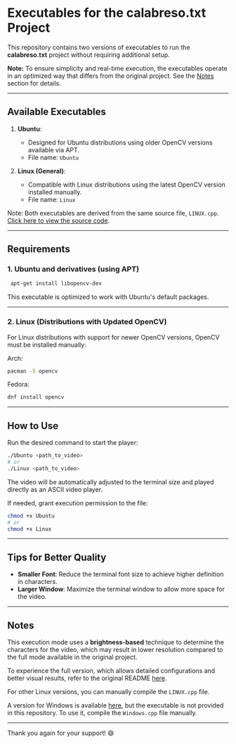 # Executables for the calabreso.txt Project  

This repository contains two versions of executables to run the **calabreso.txt** project without requiring additional setup.

**Note:** To ensure simplicity and real-time execution, the executables operate in an optimized way that differs from the original project. See the [Notes](#notes) section for details. 

---

## Available Executables  

1. **Ubuntu**:  
   - Designed for Ubuntu distributions using older OpenCV versions available via APT.  
   - File name: `Ubuntu`  

2. **Linux (General)**:  
   - Compatible with Linux distributions using the latest OpenCV version installed manually.  
   - File name: `Linux`

Note: Both executables are derived from the same source file, `LINUX.cpp`. [Click here to view the source code](LINUX.cpp).

---

## Requirements  

### 1. **Ubuntu and derivatives (using APT)**  

   ```bash
    apt-get install libopencv-dev
   ```

   This executable is optimized to work with Ubuntu's default packages.  

---

### 2. **Linux (Distributions with Updated OpenCV)**  
   For Linux distributions with support for newer OpenCV versions, OpenCV must be installed manually:

Arch:  

```bash
pacman -S opencv
```


Fedora:

```bash
dnf install opencv
```
---

## How to Use  

Run the desired command to start the player:  

   ```bash
   ./Ubuntu <path_to_video>
   # or
   ./Linux <path_to_video>
   ```

The video will be automatically adjusted to the terminal size and played directly as an ASCII video player.  

If needed, grant execution permission to the file:  

   ```bash
   chmod +x Ubuntu
   # or
   chmod +x Linux
   ```


---

## Tips for Better Quality  

- **Smaller Font**: Reduce the terminal font size to achieve higher definition in characters.  
- **Larger Window**: Maximize the terminal window to allow more space for the video.  

---

## Notes  

This execution mode uses a **brightness-based** technique to determine the characters for the video, which may result in lower resolution compared to the full mode available in the original project.  

To experience the full version, which allows detailed configurations and better visual results, refer to the original README [here](../README.md).

For other Linux versions, you can manually compile the `LINUX.cpp` file.

A version for Windows is available [here](WIN.cpp), but the executable is not provided in this repository. To use it, compile the `Windows.cpp` file manually.

--- 

Thank you again for your support! :smile:
